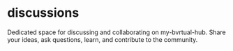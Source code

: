 # discussions
Dedicated space for discussing and collaborating on my-bvrtual-hub. Share your ideas, ask questions, learn, and contribute to the community.

